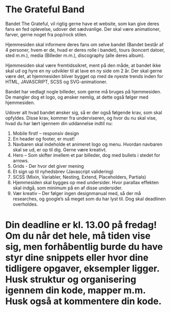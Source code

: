 # The Grateful Band 
Bandet The Grateful, vil rigtig gerne have et website, som kan give deres fans en fed oplevelse, udover det sædvanlige. Der skal være animationer, farver, gerne noget fra pop/rock stilen.

Hjemmesiden skal informere deres fans om selve bandet (Bandet består af 4 personer, hvem er de, hvad er deres rolle i bandet), tours (koncert datoer, sted m.m.), media (Billeder m.m.), discography (alle deres album).

Hjemmesiden skal være fremtidssikret, ment på den måde, at bandet ikke skal ud og hyre en ny udvikler til at lave en ny side om 2 år. Der skal gerne være det, at hjemmesiden bliver bygget op med de nyeste trends inden for HTML, JAVASCRIPT, SCSS og SVG-animationer.

Bandet har vedlagt nogle billeder, som gerne må bruges på hjemmesiden. De mangler dog et logo, og ønsker nemlig, at dette også følger med hjemmesiden.

Udover alt hvad bandet ønsker sig, så er der også følgende krav, som skal opfyldes. Disse krav, kommer fra underviseren, og hvor du nu skal vise, hvad du har lært igennem din uddannelse indtil nu:

1. Mobile first! – responsiv design
2. En header og footer, er must!
3. Navbaren skal indeholde et animeret logo og menu. Hvordan navbaren skal se ud, er op til dig. Gerne være kreativt.
4. Hero – Som skifter imellem et par billeder, dog med bullets i stedet for arrows.
5. Grids - Der hvor det giver mening
6. Et sign up til nyhedsbrev (Javascript validering)
7. SCSS (Mixin, Variabler, Nesting, Extend, Placeholders, Partials)
8. Hjemmesiden skal bygges op med undersider. Hvor parallax effekten skal indgå, som minimum på en af disse undersider.
9. Vær kreativ – Der følger ingen designmanual med, så der må researches, og google’s så meget som du har lyst til. Dog skal deadlinen overholdes.

# Din deadline er kl. 13.00 på fredag! Om du når det hele, må tiden vise sig, men forhåbentlig burde du have styr dine snippets eller hvor dine tidligere opgaver, eksempler ligger. Husk struktur og organisering igennem din kode, mapper m.m. Husk også at kommentere din kode.